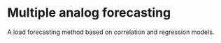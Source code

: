 # Multiple analog forecasting
 A load forecasting method based on correlation and regression models.
